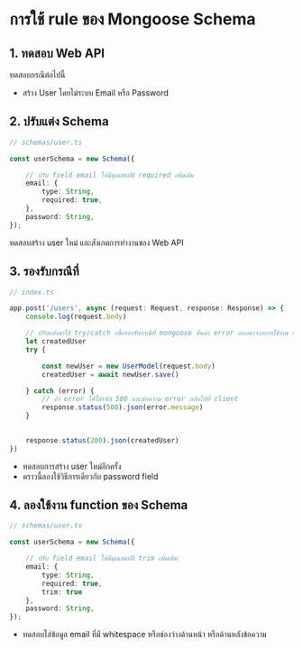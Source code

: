 # การใช้ rule ของ Mongoose Schema

## 1. ทดสอบ Web API

ทดสอบกรณีต่อไปนี้ 

- สร้าง User โดยไม่ระบบ Email หรือ Password


## 2. ปรับแต่ง Schema 

```ts
// schemas/user.ts

const userSchema = new Schema({

    // ปรับ field email ให้มีคุณสมบัติ required เพิ่มเติม
    email: {
        type: String,
        required: true,
    },
    password: String,
});
```

ทดสอบสร้าง user ใหม่ และสังเกตการทำงานของ Web API

## 3. รองรับกรณีที่

```ts
// index.ts

app.post('/users', async (request: Request, response: Response) => {
    console.log(request.body)

    // ปรับแต่่งมาใช้ try/catch เพื่อรองรับกรณีที่ mongoose คืนค่า error ออกมาจากการใช้งาน schema
    let createdUser
    try {

        const newUser = new UserModel(request.body)
        createdUser = await newUser.save()

    } catch (error) {
        // ถ้า error ให้ใส่รหัส 500 และข้อความ error กลับไปที่ client
        response.status(500).json(error.message)
    }
    

    response.status(200).json(createdUser)
})
```

- ทดสอบการสร้าง user ใหม่อีกครั้ง
- คราวนี้ลองใช้วิธีการเดียวกับ password field

## 4. ลองใช้งาน function ของ Schema

```ts
// schemas/user.ts

const userSchema = new Schema({

    // ปรับ field email ให้มีคุณสมบัติ trim เพิ่มเติม
    email: {
        type: String,
        required: true,
        trim: true
    },
    password: String,
});
```

- ทดสอบใส่ข้อมูล email ที่มี whitespace หรือช่องว่างด้านหน้า หรือด้านหลังข้อความ